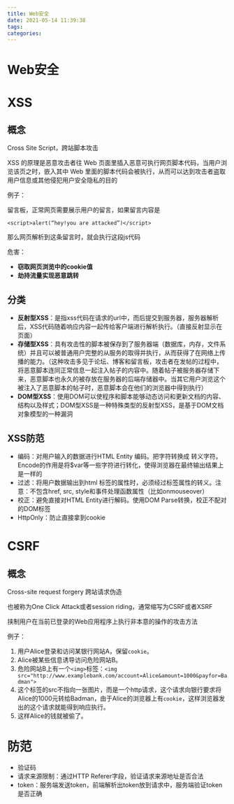 ```yaml
---
title: Web安全
date: 2021-05-14 11:39:38
tags:
categories:
---
```


# Web安全

# XSS

## 概念

Cross Site Script，跨站脚本攻击

 XSS 的原理是恶意攻击者往 Web 页面里插入恶意可执行网页脚本代码，当用户浏览该页之时，嵌入其中 Web 里面的脚本代码会被执行，从而可以达到攻击者盗取用户信息或其他侵犯用户安全隐私的目的

例子：

留言板，正常网页需要展示用户的留言，如果留言内容是

```text
<script>alert(“hey!you are attacked”)</script>
```

那么网页解析到这条留言时，就会执行这段js代码

危害：

- **窃取网页浏览中的cookie值**
- **劫持流量实现恶意跳转**

## 分类

- **反射型XSS**：是指xss代码在请求的url中，而后提交到服务器，服务器解析后，XSS代码随着响应内容一起传给客户端进行解析执行。（直接反射显示在页面）
- **存储型XSS**：具有攻击性的脚本被保存到了服务器端（数据库，内存，文件系统）并且可以被普通用户完整的从服务的取得并执行，从而获得了在网络上传播的能力。（这种攻击多见于论坛、博客和留言板，攻击者在发帖的过程中，将恶意脚本连同正常信息一起注入帖子的内容中。随着帖子被服务器存储下来，恶意脚本也永久的被存放在服务器的后端存储器中。当其它用户浏览这个被注入了恶意脚本的帖子时，恶意脚本会在他们的浏览器中得到执行）
- **DOM型XSS**：使用DOM可以使程序和脚本能够动态访问和更新文档的内容、结构以及样式；DOM型XSS是一种特殊类型的反射型XSS，是基于DOM文档对象模型的一种漏洞

## XSS防范

- 编码：对用户输入的数据进行HTML Entity 编码。把字符转换成 转义字符。Encode的作用是将$var等一些字符进行转化，使得浏览器在最终输出结果上是一样的
- 过滤：将用户数据输出到html 标签的属性时，必须经过标签属性的转义。注意：不包含href, src, style和事件处理函数属性（比如onmouseover）
- 校正：避免直接对HTML Entity进行解码。使用DOM Parse转换，校正不配对的DOM标签
- HttpOnly：防止直接拿到cookie



# CSRF

## 概念

Cross-site request forgery 跨站请求伪造

也被称为One Click Attack或者session riding，通常缩写为CSRF或者XSRF

挟制用户在当前已登录的Web应用程序上执行非本意的操作的攻击方法

例子：

1. 用户Alice登录和访问某银行网站A，保留`cookie`。
2. Alice被某些信息诱导访问危险网站B。
3. 危险网站B上有一个`<img>`标签：`<img src="http://www.examplebank.com/account=Alice&amount=1000&payfor=Badman">`
4. 这个标签的src不指向一张图片，而是一个http请求，这个请求向银行要求将Alice的1000元转给Badman，由于Alice的浏览器上有`cookie`，这样浏览器发出的这个请求就能得到响应执行。
5. 这样Alice的钱就被偷了。

# 防范

- 验证码
- 请求来源限制：通过HTTP Referer字段，验证请求来源地址是否合法
- token：服务端发送token，前端解析出token放到请求中，服务端验证token是否正确